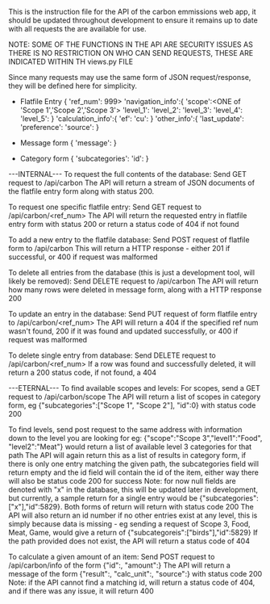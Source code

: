 This is the instruction file for the API of the carbon emmissions web app, it should be updated 
throughout development to ensure it remains up to date with all requests the are available for use.

NOTE: SOME OF THE FUNCTIONS IN THE API ARE SECURITY ISSUES AS THERE IS NO RESTRICTION ON WHO CAN SEND REQUESTS, THESE ARE INDICATED WITHIN TH views.py FILE

Since many requests may use the same form of JSON request/response, they will be defined here for simplicity.
 - Flatfile Entry
 {
 'ref_num':<int > 999> 
 'navigation_info':{
	'scope':<ONE of 'Scope 1','Scope 2','Scope 3'>
	'level_1':<string>
	'level_2':<string>
	'level_3':<string>
	'level_4':<string>
	'level_5':<string>
	}
'calculation_info':{
	'ef':<double>
	'cu':<string>
	}
'other_info':{
	'last_update':<datetime>
	'preference':<int>
	'source':<string>
 }

- Message form
{
'message':<string>
}

- Category form
{
'subcategories':<list of strings>
'id':<integer>
}

---INTERNAL---
To request the full contents of the database:
Send GET request to <host>/api/carbon
The API will return a stream of JSON documents of the flatfile entry form along with status 200.

To request one specific flatfile entry:
Send GET request to <host>/api/carbon/<ref_num>
The API will return the requested entry in flatfile entry form with status 200 or return a status code of 404 if not found

To add a new entry to the flatfile database:
Send POST request of flatfile form to <host>/api/carbon
This will return a HTTP response - either 201 if successful, or 400 if request was malformed

To delete all entries from the database (this is just a development tool, will likely be removed):
Send DELETE request to <host>/api/carbon
The API will return how many rows were deleted in message form, along with a HTTP response 200

To update an entry in the database:
Send PUT request of form flatfile entry to <host>/api/carbon/<ref_num>
The API will return a 404 if the specified ref num wasn't found, 200 if it was found and updated successfully, or 400 if request was malformed

To delete single entry from database:
Send DELETE request to <host>/api/carbon/<ref_num>
If a row was found and successfully deleted, it will return a 200 status code, if not found, a 404



---ETERNAL---
To find available scopes and levels:
For scopes, send a GET request to <host>/api/carbon/scope
The API will return a list of scopes in category form, eg {"subcategories":["Scope 1", "Scope 2"], "id":0} with status code 200

To find levels, send post request to the same address with information down to the level you are looking for
eg: {"scope":"Scope 3","level1":"Food", "level2":"Meat"} would return a list of available level 3 categories for that path
The API will again return this as a list of results in category form, if there is only one entry matching the given path, the subcategories field will return empty and the id field will contain the id of the item, either way there will also be status code 200 for success
Note: for now null fields are denoted with "x" in the database, this will be updated later in development, but currently, a sample return for a single entry would be {"subcategories":["x"],"id":5829}. Both forms of return will return with status code 200
The API will also return an id number if no other entries exist at any level, this is simply because data is missing - eg sending a request of Scope 3, Food, Meat, Game, would give a return of {"subcategoreis":["birds"],"id":5829}
If the path provided does not exist, the API will return a status code of 404


To calculate a given amount of an item:
Send POST request to <host>/api/carbon/info of the form {"id":<integer>, "amount":<integer>}
The API will return a message of the form {"result":<float>, "calc_unit":<string>, "source":<string>} with status code 200
Note: if the API cannot find a matching id, will return a status code of 404, and if there was any issue, it will return 400